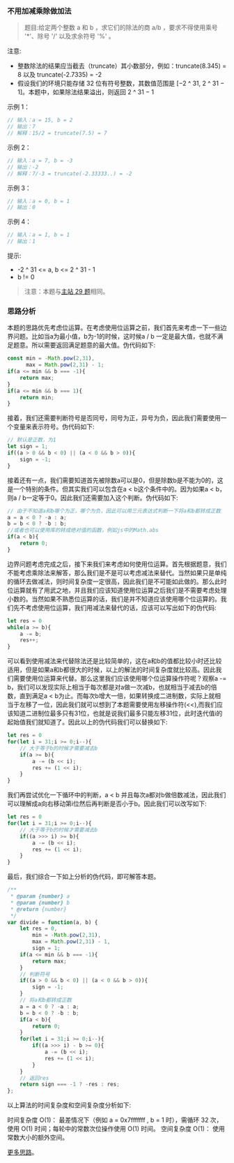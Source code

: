 ### 不用加减乘除做加法

> 题目:给定两个整数 a 和 b ，求它们的除法的商 a/b ，要求不得使用乘号 '*'、除号 '/' 以及求余符号 '%' 。

注意:

- 整数除法的结果应当截去（truncate）其小数部分，例如：truncate(8.345) = 8 以及 truncate(-2.7335) = -2
- 假设我们的环境只能存储 32 位有符号整数，其数值范围是 [−2 ^ 31, 2 ^ 31 − 1]。本题中，如果除法结果溢出，则返回 2 ^ 31 − 1


示例 1：

```js
// 输入：a = 15, b = 2
// 输出：7
// 解释：15/2 = truncate(7.5) = 7
```


示例 2：

```js
// 输入：a = 7, b = -3
// 输出：-2
// 解释：7/-3 = truncate(-2.33333..) = -2
```


示例 3：

```js
// 输入：a = 0, b = 1
// 输出：0
```


示例 4：

```js
// 输入：a = 1, b = 1
// 输出：1
```

提示:

* -2 ^ 31 <= a, b <= 2 ^ 31 - 1
* b != 0

> 注意：本题与[主站 29 题](https://leetcode-cn.com/problems/divide-two-integers/)相同。

### 思路分析

本题的思路优先考虑位运算。在考虑使用位运算之前，我们首先来考虑一下一些边界问题。比如当a为最小值，b为-1的时候，这时候a / b 一定是最大值，也就不满足题意。所以需要返回满足题意的最大值。伪代码如下:

```js
const min = -Math.pow(2,31),
      max = Math.pow(2,31) - 1;
if(a <= min && b === -1){
    return max;
}
if(a <= min && b === 1){
    return min;
}
```

接着，我们还需要判断符号是否同号，同号为正，异号为负，因此我们需要使用一个变量来表示符号。伪代码如下:

```js
// 默认是正数，为1
let sign = 1;
if((a > 0 && b < 0) || (a < 0 && b > 0)){
    sign = -1;
}
```

接着还有一点，我们需要知道首先被除数a可以是0，但是除数b是不能为0的，这是一个特别的条件。但其实我们可以包含在a < b这个条件中的。因为如果a < b，则a / b一定等于0。因此我们还需要加入这个判断。伪代码如下:

```js
// 由于不知道a和b哪个为正，哪个为负，因此可以用三元表达式判断一下将a和b都转成正数
a = a < 0 ? -a : a;
b = b < 0 ? -b : b;
//或者也可以使用库的转成绝对值的函数，例如js中的Math.abs
if(a < b){
    return 0;
}
```

边界问题考虑完成之后，接下来我们来考虑如何使用位运算。首先根据题意，我们不能考虑乘除法来解答，那么我们是不是可以考虑减法来替代。当然如果只是单纯的循环去做减法，则时间复杂度一定很高，因此我们是不可能如此做的。那么此时位运算就有了用武之地，并且我们应该知道使用位运算之后我们是不需要考虑处理小数的。当然如果不熟悉位运算的话，我们是并不知道应该使用哪个位运算的。我们先不考虑使用位运算，我们用减法来替代的话，应该可以写出如下的伪代码:

```js
let res = 0
while(a >= b){
    a -= b;
    res++;
}
```

可以看到使用减法来代替除法还是比较简单的，这在a和b的值都比较小时还比较适用，但是如果a和b都很大的时候，以上的解法的时间复杂度就比较高。因此我们需要使用位运算来代替。那么这里我们应该使用哪个位运算操作符呢？观察a -= b，我们可以发现实际上相当于每次都是对a做一次减b，也就相当于减去b的倍数，直到满足a < b为止。而每次b增大一倍，如果转换成二进制数，实际上就相当于左移了一位，因此我们就可以想到了本题需要使用左移操作符(<<),而我们应该知道二进制位最多只有31位，也就是说我们最多只能左移31位，此时迭代值i的起始值我们就知道了。因此以上的伪代码我们可以替换如下:

```js
let res = 0
for(let i = 31;i >= 0;i--){
    // 大于等于b的时候才需要减去b
    if(a >= b){
        a -= (b << i);
        res += (1 << i);
    }
}
```

我们再尝试优化一下循环中的判断，a < b 并且每次a都对b做倍数减法，因此我们可以理解成a向右移动第i位然后再判断是否小于b。因此我们可以改写如下:

```js
let res = 0
for(let i = 31;i >= 0;i--){
    // 大于等于b的时候才需要减去b
    if((a >>> i) >= b){
        a -= (b << i);
        res += (1 << i);
    }
}
```

最后，我们综合一下如上分析的伪代码，即可解答本题。

```js
/**
 * @param {number} a
 * @param {number} b
 * @return {number}
 */
var divide = function(a, b) {
    let res = 0,
        min = -Math.pow(2,31),
        max = Math.pow(2,31) - 1,
        sign = 1;
    if(a <= min && b === -1){
        return max;
    }
    // 判断符号
    if((a > 0 && b < 0) || (a < 0 && b > 0)){
        sign = -1;
    }
    // 将a和b都转成正数
    a = a < 0 ? -a : a;
    b = b < 0 ? -b : b;
    if(a < b){
        return 0;
    }
    for(let i = 31;i >= 0;i--){
        if((a >>> i) - b >= 0){
            a -= (b << i);
            res += (1 << i);
        }
    }
    // 返回res
    return sign === -1 ? -res : res;
};
```

以上算法的时间复杂度和空间复杂度分析如下:

时间复杂度 O(1)： 最差情况下（例如 a = 0x7fffffff , b = 1 时），需循环 32 次，使用 O(1) 时间；每轮中的常数次位操作使用 O(1) 时间。
空间复杂度 O(1)： 使用常数大小的额外空间。

[更多思路](https://leetcode-cn.com/problems/xoh6Oh/solution/jian-dan-yi-dong-javac-pythonjs-zheng-sh-e8r6/)。
